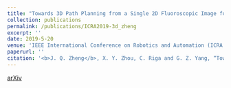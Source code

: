 ```yaml
---
title: "Towards 3D Path Planning from a Single 2D Fluoroscopic Image for Fenestrated Endovascular Aortic Repair"
collection: publications
permalink: /publications/ICRA2019-3d_zheng
excerpt: ''
date: 2019-5-20
venue: 'IEEE International Conference on Robotics and Automation (ICRA 2019)'
paperurl: ''
citation: '<b>J. Q. Zheng</b>, X. Y. Zhou, C. Riga and G. Z. Yang, “Towards 3D Path Planning from a Single 2D Fluoroscopic Image for Robot Assisted Fenestrated Endovascular Aortic Repair”, in <i>Proc. of IEEE International Conference on Robotics and Automation</i>, Montreal, QC, Canada, 2019.'
---
```

[arXiv](https://arxiv.org/pdf/1809.05955.pdf)
